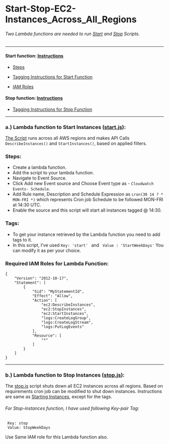 # Start-Stop-EC2-Instances_Across_All_Regions

###### Two Lambda functions are needed to run [Start](start.js) and [Stop](stop.js) Scripts.
_______________________________________________________________________________________________________________________________________
#### Start function:  [Instructions](https://github.com/jparasha/Start-Stop-EC2-Instances_Across_All_Regions/blob/master/README.md#alambda-function-to-start-instances-startjs)
  -  [Steps](https://github.com/abhi15sep/Start-Stop-EC2-Instances_Across_All_Regions/blob/master/README.md#steps)
  
  -  [Tagging Instructions for Start Function](https://github.com/abhi15sep/Start-Stop-EC2-Instances_Across_All_Regions/blob/master/README.md#tags)
  -  [IAM Roles](https://github.com/abhi15sep/Start-Stop-EC2-Instances_Across_All_Regions/blob/master/README.md#required-iam-roles-for-lambda-function)
  
#### Stop function: [ Instructions](https://github.com/jparasha/Start-Stop-EC2-Instances_Across_All_Regions/blob/master/README.md#b-lambda-function-to-stop-instances-stopjs)

  -  [Tagging Instructions for Stop Function](https://github.com/abhi15sep/Start-Stop-EC2-Instances_Across_All_Regions/blob/master/README.md#for-stop-instances-function-i-have-used-following-key-pair-tag)


_______________________________________________________________________________________________________________________________________

### a.)  Lambda function to Start Instances ([start.js](start.js)):
  
 [The Script](start.js) runs across all AWS regions and makes API Calls
  `DescribeInstances()`  and   `StartInstances()`, based on applied filters.
  
### Steps:

*   Create a lambda function.
*   Add the script to your lambda function.
*   Navigate to Event Source.
*   Click Add new Event source and Choose Event type as - `Cloudwatch Events- Schedule`.
*   Add Rule name, Description and Schedule Expression as `cron(30 14 ? * MON-FRI *)` which represents Cron job Schedule to be followed MON-FRI at 14:30 UTC.
*   Enable the source and this script will start all instances tagged @ 14:30.

### Tags:
* To get your instance retrieved by the Lambda function you need to add tags to it.
* In this script, I've used ```Key: 'start' ``` and ``` Value : 'StartWeekDays'```
  You can modify it as per your choice.

### Required IAM Roles for Lambda Function:
```
{
    "Version": "2012-10-17",
    "Statement": [
        {
            "Sid": "MyStatementId",
            "Effect": "Allow",
            "Action": [
                "ec2:DescribeInstances",
                "ec2:StopInstances",
                "ec2:StartInstances",
                "logs:CreateLogGroup",
                "logs:CreateLogStream",
                "logs:PutLogEvents"
            ],
            "Resource": [
                "*"
            ]
        }
    ]
}
```
_______________________________________________________________________________________________________________________________________
### b.) Lambda function to Stop Instances ([stop.js](stop.js)):
  The [stop.js](stop.js) script shuts down all EC2 instances across all regions.
  Based on requirements cron job can be modified to shut down instances.
  Instructions are same as [Starting Instances](https://github.com/abhi15sep/Start-Stop-EC2-Instances_Across_All_Regions#alambda-function-to-start-instances-startjs), 
  except for the tags.
###### For Stop-instances function, I have used following Key-pair Tag:

     Key: stop 
     Value: StopWeekDays
     
  Use Same IAM role for this Lambda function also.


